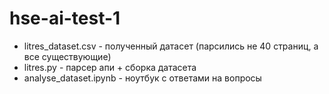 # hse-ai-test-1

* litres_dataset.csv - полученный датасет (парсились не 40 страниц, а все существующие)
* litres.py - парсер апи + сборка датасета
* analyse_dataset.ipynb - ноутбук с ответами на вопросы
